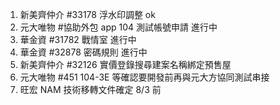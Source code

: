 1. 新美齊仲介 #33178 浮水印調整 ok
2. 元大唯物 #協助外包 app 104 測試帳號申請 進行中
3. 華金資 #31782 戰情室 進行中
4. 華金資 #32878 密碼規則 進行中
5. 新美齊仲介 #32126 實價登錄搜尋建案名稱綁定預售屋
6. 元大唯物 #451 104-3E 等確認要開發前再與元大方協同測試串接
7. 旺宏 NAM 技術移轉文件確定 8/3 前

